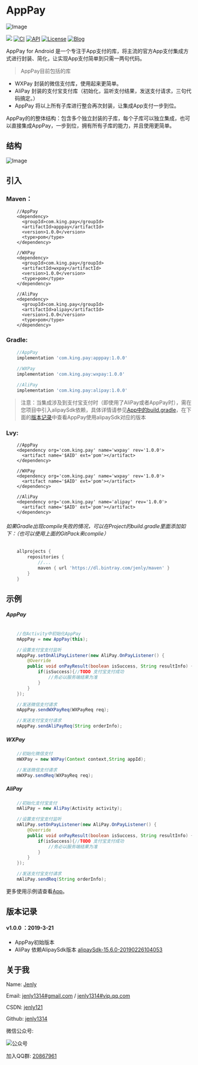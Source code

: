 # AppPay

![Image](app/src/main/ic_launcher-web.png)

[![](https://jitpack.io/v/jenly1314/AppPay.svg)](https://jitpack.io/#jenly1314/AppPay)
[![CI](https://travis-ci.org/jenly1314/AppPay.svg?branch=master)](https://travis-ci.org/jenly1314/AppPay)
[![API](https://img.shields.io/badge/API-16%2B-blue.svg?style=flat)](https://android-arsenal.com/api?level=16)
[![License](https://img.shields.io/badge/license-MIT-blue.svg)](https://opensource.org/licenses/mit-license.php)
[![Blog](https://img.shields.io/badge/blog-Jenly-9933CC.svg)](http://blog.csdn.net/jenly121)

AppPay for Android 是一个专注于App支付的库，将主流的官方App支付集成方式进行封装、简化，让实现App支付简单到只需一两句代码。

> AppPay目前包括的库
* WXPay 封装的微信支付库，使用起来更简单。
* AliPay 封装的支付宝支付库（初始化，监听支付结果，发送支付请求，三句代码搞定。）
* AppPay 将以上所有子库进行整合再次封装，让集成App支付一步到位。


AppPay的的整体结构：包含多个独立封装的子库，每个子库可以独立集成，也可以直接集成AppPay，一步到位，拥有所有子库的能力，并且使用更简单。

## 结构
![Image](image/AppPay_architecture.jpg)

## 引入

### Maven：
```maven
    //AppPay
    <dependency>
      <groupId>com.king.pay</groupId>
      <artifactId>apppay</artifactId>
      <version>1.0.0</version>
      <type>pom</type>
    </dependency>
    
    //WXPay
    <dependency>
      <groupId>com.king.pay</groupId>
      <artifactId>wxpay</artifactId>
      <version>1.0.0</version>
      <type>pom</type>
    </dependency>
    
    //AliPay
    <dependency>
      <groupId>com.king.pay</groupId>
      <artifactId>alipay</artifactId>
      <version>1.0.0</version>
      <type>pom</type>
    </dependency>    
```
### Gradle:
```gradle
    //AppPay
    implementation 'com.king.pay:apppay:1.0.0'
    
    //WXPay
    implementation 'com.king.pay:wxpay:1.0.0'

    //AliPay
    implementation 'com.king.pay:alipay:1.0.0'
```
> 注意：当集成涉及到支付宝支付时（即使用了AliPay或者AppPay时），需在您项目中引入alipaySdk依赖，具体详情请参见[App中的build.gradle](app/build.gradle)，在下面的<a href="#record">版本记录</a>中查看AppPay使用alipaySdk对应的版本

### Lvy:
```lvy
    //AppPay
    <dependency org='com.king.pay' name='wxpay' rev='1.0.0'>
      <artifact name='$AID' ext='pom'></artifact>
    </dependency>
    
    //WXPay
    <dependency org='com.king.pay' name='wxpay' rev='1.0.0'>
      <artifact name='$AID' ext='pom'></artifact>
    </dependency>

    //AliPay
    <dependency org='com.king.pay' name='alipay' rev='1.0.0'>
      <artifact name='$AID' ext='pom'></artifact>
    </dependency>
```

###### 如果Gradle出现compile失败的情况，可以在Project的build.gradle里面添加如下：（也可以使用上面的GitPack来complie）
```gradle
    allprojects {
        repositories {
            //...
            maven { url 'https://dl.bintray.com/jenly/maven' }
        }
    }
```

## 示例
##### AppPay
```Java

    //在Activity中初始化AppPay
    mAppPay = new AppPay(this);

    //设置支付宝支付监听
    mAppPay.setOnAliPayListener(new AliPay.OnPayListener() {
        @Override
        public void onPayResult(boolean isSuccess, String resultInfo) {
            if(isSuccess){//TODO 支付宝支付成功
                //务必以服务端结果为准
            }
        }
    });

    //发送微信支付请求
    mAppPay.sendWXPayReq(WXPayReq req);

    //发送支付宝支付请求
    mAppPay.sendAliPayReq(String orderInfo);

```
##### WXPay
```Java
    //初始化微信支付
    mWXPay = new WXPay(Context context,String appId);

    //发送微信支付请求
    mWXPay.sendReq(WXPayReq req);

```
##### AliPay
```Java
    //初始化支付宝支付
    mAliPay = new AliPay(Activity activity);

    //设置支付宝支付监听
    mAliPay.setOnPayListener(new AliPay.OnPayListener() {
        @Override
        public void onPayResult(boolean isSuccess, String resultInfo) {
            if(isSuccess){//TODO 支付宝支付成功
                //务必以服务端结果为准
            }
        }
    });

    //发送支付宝支付请求
    mAliPay.sendReq(String orderInfo);

```

更多使用示例请查看[App](app)。

## <a name="record">版本记录</a>

#### v1.0.0 ：2019-3-21
*  AppPay初始版本
*  AliPay 依赖AlipaySdk版本 [alipaySdk-15.6.0-20190226104053](alipaySdk/alipaySdk-15.6.0-20190226104053.aar)

## 关于我
   Name: <a title="关于作者" href="https://about.me/jenly1314" target="_blank">Jenly</a>

   Email: <a title="欢迎邮件与我交流" href="mailto:jenly1314@gmail.com" target="_blank">jenly1314#gmail.com</a> / <a title="给我发邮件" href="mailto:jenly1314@vip.qq.com" target="_blank">jenly1314#vip.qq.com</a>

   CSDN: <a title="CSDN博客" href="http://blog.csdn.net/jenly121" target="_blank">jenly121</a>

   Github: <a title="Github开源项目" href="https://github.com/jenly1314" target="_blank">jenly1314</a>

   微信公众号:

   ![公众号](http://olambmg9j.bkt.clouddn.com/jenly666.jpg)

   加入QQ群: <a title="点击加入QQ群" href="http://shang.qq.com/wpa/qunwpa?idkey=8fcc6a2f88552ea44b1411582c94fd124f7bb3ec227e2a400dbbfaad3dc2f5ad" target="_blank">20867961</a>
